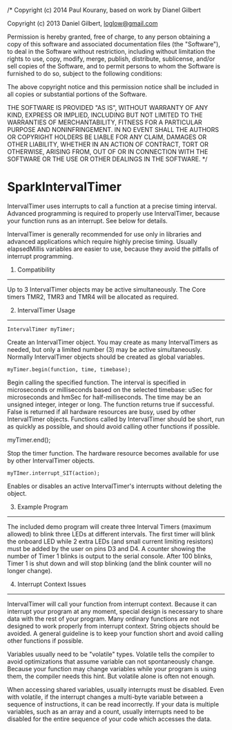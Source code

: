 /* Copyright (c) 2014 Paul Kourany, based on work by Dianel Gilbert

Copyright (c) 2013 Daniel Gilbert, loglow@gmail.com

Permission is hereby granted, free of charge, to any person obtaining a copy of
this software and associated documentation files (the "Software"), to deal in the
Software without restriction, including without limitation the rights to use, copy,
modify, merge, publish, distribute, sublicense, and/or sell copies of the Software,
and to permit persons to whom the Software is furnished to do so, subject to the
following conditions:

The above copyright notice and this permission notice shall be included in all
copies or substantial portions of the Software.

THE SOFTWARE IS PROVIDED "AS IS", WITHOUT WARRANTY OF ANY KIND, EXPRESS OR IMPLIED,
INCLUDING BUT NOT LIMITED TO THE WARRANTIES OF MERCHANTABILITY, FITNESS FOR A
PARTICULAR PURPOSE AND NONINFRINGEMENT. IN NO EVENT SHALL THE AUTHORS OR COPYRIGHT
HOLDERS BE LIABLE FOR ANY CLAIM, DAMAGES OR OTHER LIABILITY, WHETHER IN AN ACTION
OF CONTRACT, TORT OR OTHERWISE, ARISING FROM, OUT OF OR IN CONNECTION WITH THE
SOFTWARE OR THE USE OR OTHER DEALINGS IN THE SOFTWARE. */

SparkIntervalTimer 
==================

IntervalTimer uses interrupts to call a function at a precise timing 
interval. Advanced programming is required to properly use 
IntervalTimer, because your function runs as an interrupt. See below for 
details. 

IntervalTimer is generally recommended for use only in libraries and 
advanced applications which require highly precise timing. Usually 
elapsedMillis variables are easier to use, because they avoid the 
pitfalls of interrupt programming. 

1. Compatibility 
----------------

Up to 3 IntervalTimer objects may be active simultaneously. The Core 
timers TMR2, TMR3 and TMR4 will be allocated as required.


2. IntervalTimer Usage 
----------------------

```IntervalTimer myTimer;```

Create an IntervalTimer object. You may create as many IntervalTimers as 
needed, but only a limited number (3) may be active simultaneously. 
Normally IntervalTimer objects should be created as global variables. 


```myTimer.begin(function, time, timebase);```

Begin calling the specified function. The interval is specified in 
microseconds or milliseconds based on the selected timebase: uSec for 
microseconds and hmSec for half-milliseconds. The time may be an 
unsigned integer, integer or long. The function returns true if 
successful. False is returned if all hardware resources are busy, used 
by other IntervalTimer objects. Functions called by IntervalTimer should
be short, run as quickly as possible, and should avoid calling other
functions if possible.


myTimer.end();

Stop the timer function. The hardware resource becomes available for use 
by other IntervalTimer objects. 


```myTImer.interrupt_SIT(action);```

Enables or disables an active IntervalTimer's interrupts without 
deleting the object. 


3. Example Program 
------------------

The included demo program will create three Interval Timers (maximum 
allowed) to blink three LEDs at different intervals. The first timer 
will blink the onboard LED while 2 extra LEDs (and small current 
limiting resistors) must be added by the user on pins D3 and D4. A 
counter showing the number of Timer 1 blinks is output to the serial 
console. After 100 blinks, Timer 1 is shut down and will stop blinking 
(and the blink counter will no longer change). 


4. Interrupt Context Issues 
---------------------------

IntervalTimer will call your function from interrupt context. Because it 
can interrupt your program at any moment, special design is necessary to 
share data with the rest of your program. Many ordinary functions are 
not designed to work properly from interrupt context. String objects 
should be avoided. A general guideline is to keep your function short 
and avoid calling other functions if possible. 

Variables usually need to be "volatile" types. Volatile tells the 
compiler to avoid optimizations that assume variable can not 
spontaneously change. Because your function may change variables while 
your program is using them, the compiler needs this hint. But volatile 
alone is often not enough. 

When accessing shared variables, usually interrupts must be disabled. 
Even with volatile, if the interrupt changes a multi-byte variable 
between a sequence of instructions, it can be read incorrectly. If your 
data is multiple variables, such as an array and a count, usually 
interrupts need to be disabled for the entire sequence of your code 
which accesses the data. 

